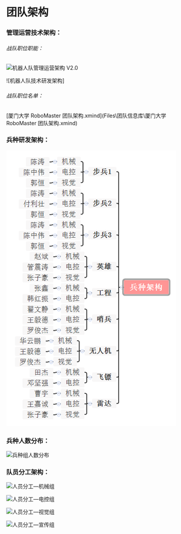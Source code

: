 # 团队架构

### 管理运营技术架构：

###### 战队职位职能：

<img src="Pictures\团队信息库\机器人队管理运营架构 V2.0.png" alt="机器人队管理运营架构 V2.0" style="zoom:;" />



![机器人队技术研发架构]
###### 战队职位名单：

 [厦门大学 RoboMaster 团队架构.xmind](Files\团队信息库\厦门大学 RoboMaster 团队架构.xmind) 

### 兵种研发架构：

![厦门大学 RoboMaster 兵种架构](Pictures/团队构架/兵种构架.png)

### 兵种人数分布：

![兵种组人数分布]()

### 队员分工架构：

![人员分工—机械组](Pictures\团队信息库\人员分工—机械组.png)

![人员分工—电控组](Pictures\团队信息库\人员分工—电控组.png)

![人员分工—视觉组](Pictures\团队信息库\人员分工—视觉组.png)

![人员分工—宣传组](Pictures\团队信息库\人员分工—宣传组.png)
